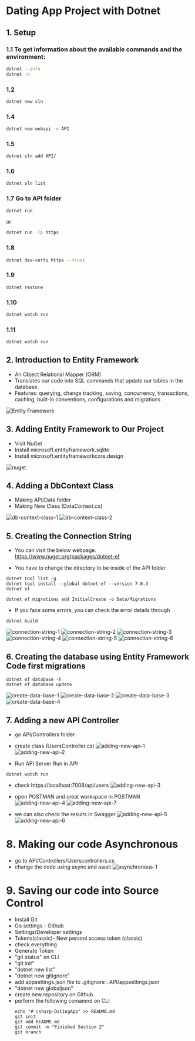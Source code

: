 # Dating App Project with Dotnet

## 1. Setup

### 1.1 To get information about the available commands and the environment:
```bash
dotnet --info
dotnet -h
```
### 1.2
```bash
dotnet new sln
```

### 1.4
```bash
dotnet new webapi -n API
```

### 1.5
```bash
dotnet sln add API/
```

### 1.6
```bash
dotnet sln list
```

### 1.7 Go to API folder
```bash
dotnet run
```
or
```bash
dotnet run -lp https
```
### 1.8
```bash
dotnet dev-certs https --trust
```
### 1.9
```bash
dotnet restore
```

### 1.10
```bash
dotnet watch run
```
### 1.11
```bash
dotnet watch run
```
## 2. Introduction to Entity Framework
- An Object Relational Mapper (ORM)
- Translates our code into SQL commands that update our tables in the database.
- Features: querying, change tracking, saving, concurrency, transactions, caching, built-in conventions, configurations and migrations

![Entity Framework](images/entity-framework.png)

## 3. Adding Entity Framework to Our Project
 - Visit NuGet
 - Install microsoft.entityframework.sqlite
 - Install microsoft.entityframeworkcore.design

![nuget](images/nuget.png)

## 4. Adding a DbContext Class
- Making API/Data folder
- Making New Class (DataContext.cs)

![db-context-class-1](images/db-context-class-1.png)
![db-context-class-2](images/db-context-class-2.png)

## 5. Creating the Connection String
- You can visit the below webpage.
https://www.nuget.org/packages/dotnet-ef

- You have to change the directory to be inside of the API folder
```shell
dotnet tool list -g 
dotnet tool install --global dotnet-ef --version 7.0.3
dotnet ef
```
```shell
dotnet ef migrations add InitialCreate -o Data/Migrations
```
 - If you face some errors, you can check the error details through 

```shell
dotnet build
```
![connection-string-1](images/connection-string-1.png)
![connection-string-2](images/connection-string-2.png)
![connection-string-3](images/connection-string-3.png)
![connection-string-4](images/connection-string-4.png)
![connection-string-5](images/connection-string-5.png)
![connection-string-6](images/connection-string-6.png)

## 6. Creating the database using Entity Framework Code first migrations

```shell
dotnet ef database -h
dotnet ef database update
```

![create-data-base-1](images/create-database-1.png)
![create-data-base-2](images/create-database-2.png)
![create-data-base-3](images/create-database-3.png)
![create-data-base-4](images/create-database-4.png)

## 7. Adding a new API Controller

- go API/Controllers folder

- create class (UsersController.cs)
![adding-new-api-1](images/adding-new-api-1.png)
![adding-new-api-2](images/adding-new-api-2.png)

- Run API Server Run in API
```shell
dotnet watch run
```
- check https://localhost:7008/api/users
![adding-new-api-3](images/adding-new-api-3.png)

- open POSTMAN and creat workspace in POSTMAN
![adding-new-api-4](images/adding-new-api-4.png)
![adding-new-api-7](images/adding-new-api-7.png)

- we can also check the results in Swagger
![adding-new-api-5](images/adding-new-api-5.png)
![adding-new-api-6](images/adding-new-api-6.png)

# 8. Making our code Asynchronous

- go to API/Controllers/Userscontrollers.cs
- change the code using async and await
![asynchronous-1](images/asynchronous-1.png)

# 9. Saving our code into Source Control

- Install Git
- Go settings - Github
- Settings/Developer settings
- Tokens(classic)- New personl access token (classic)
- check everything
- Generate Token
- "git status" on CLI
- "git init"
- "dotnet new list"
- "dotnet new gitignore"
- add appsettings.json file to .gitignore
  : API/appsettings.json
- "dotnet new globaljson"
- create new repository on Github
- perform the following comamnd on CLI
  ```shell
  echo "# csharp-DatingApp" >> README.md
  git init
  git add README.md
  git commit -m "Finished Section 2"
  git branch
  ```